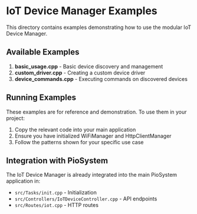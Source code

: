 # IoT Device Manager Examples

This directory contains examples demonstrating how to use the modular IoT Device Manager.

## Available Examples

1. **basic_usage.cpp** - Basic device discovery and management
2. **custom_driver.cpp** - Creating a custom device driver
3. **device_commands.cpp** - Executing commands on discovered devices

## Running Examples

These examples are for reference and demonstration. To use them in your project:

1. Copy the relevant code into your main application
2. Ensure you have initialized WiFiManager and HttpClientManager
3. Follow the patterns shown for your specific use case

## Integration with PioSystem

The IoT Device Manager is already integrated into the main PioSystem application in:
- `src/Tasks/init.cpp` - Initialization
- `src/Controllers/IoTDeviceController.cpp` - API endpoints
- `src/Routes/iot.cpp` - HTTP routes
